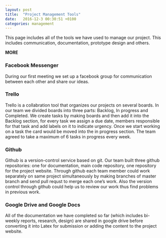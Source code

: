 ```yaml
---
layout: post
title:  "Project Management Tools"
date:   2016-12-3 00:30:51 +0100
categories: management
---
```

This page includes all of the tools we have used to manage our project. This includes communication, documentation, prototype design and others.

__MORE__

<h3 class="section-header">Facebook Messenger</h3>
During our first meeting we set up a facebook group for communication between each other and share our ideas. 

<h3 class="section-header">Trello</h3>
Trello is a collabration tool that organizes our projects on several boards. In our team we divided boards into three parts: Backlog, In progress and Completed. We create tasks by making boards and then add it into the Backlog section, for every task we assign a due date, members responsible for that task and add labels on it to indicate urgency. Once we start working on a task the card would be moved into the in progress section. The team agreed to take a maximum of 6 tasks in progress every week.

<h3 class="section-header">Github</h3>
Github is a version-control service based on git. Our team built three github repositories: one for documentation, main code repository, one repository for the project website. Through github each team member could work separately on same project simultaneously by making branches of master branch and send pull requst to merge each one’s work. Also the version control through github could help us to review our work thus find problems in previous work. 

<h3 class="section-header">Google Drive and Google Docs</h3>
All of the documentation we have completed so far (which includes bi-weekly reports, research, design) are shared in google drive before converting it into Latex for submission or adding the content to the project website.


